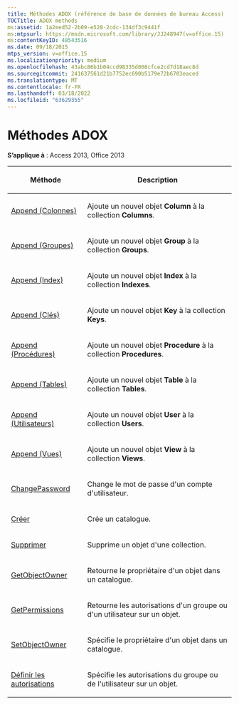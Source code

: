 ```yaml
---
title: Méthodes ADOX (référence de base de données de bureau Access)
TOCTitle: ADOX methods
ms:assetid: 1a2eed52-2b09-e528-2cdc-134df3c9441f
ms:mtpsurl: https://msdn.microsoft.com/library/JJ248947(v=office.15)
ms:contentKeyID: 48543516
ms.date: 09/18/2015
mtps_version: v=office.15
ms.localizationpriority: medium
ms.openlocfilehash: 43abc86b1b04ccd98335d008cfce2cd7d18aec8d
ms.sourcegitcommit: 241637561d21b7752ec690b5179e72b6703eaced
ms.translationtype: MT
ms.contentlocale: fr-FR
ms.lasthandoff: 03/18/2022
ms.locfileid: "63629355"
---
```

# <a name="adox-methods"></a>Méthodes ADOX

**S’applique à** : Access 2013, Office 2013


<table>
<colgroup>
<col />
<col />
</colgroup>
<thead>
<tr class="header">
<th><p>Méthode</p></th>
<th><p>Description</p></th>
</tr>
</thead>
<tbody>
<tr class="odd">
<td><p><a href="append-method-adox-columns.md">Append (Colonnes)</a></p></td>
<td><p>Ajoute un nouvel objet <strong>Column</strong> à la collection <strong>Columns</strong>.</p></td>
</tr>
<tr class="even">
<td><p><a href="append-method-adox-groups.md">Append (Groupes)</a></p></td>
<td><p>Ajoute un nouvel objet <strong>Group</strong> à la collection <strong>Groups</strong>.</p></td>
</tr>
<tr class="odd">
<td><p><a href="append-method-adox-indexes.md">Append (Index)</a></p></td>
<td><p>Ajoute un nouvel objet <strong>Index</strong> à la collection <strong>Indexes</strong>.</p></td>
</tr>
<tr class="even">
<td><p><a href="append-method-adox-keys.md">Append (Clés)</a></p></td>
<td><p>Ajoute un nouvel objet <strong>Key</strong> à la collection <strong>Keys</strong>.</p></td>
</tr>
<tr class="odd">
<td><p><a href="append-method-adox-procedures.md">Append (Procédures)</a></p></td>
<td><p>Ajoute un nouvel objet <strong>Procedure</strong> à la collection <strong>Procedures</strong>.</p></td>
</tr>
<tr class="even">
<td><p><a href="append-method-adox-tables.md">Append (Tables)</a></p></td>
<td><p>Ajoute un nouvel objet <strong>Table</strong> à la collection <strong>Tables</strong>.</p></td>
</tr>
<tr class="odd">
<td><p><a href="append-method-adox-users.md">Append (Utilisateurs)</a></p></td>
<td><p>Ajoute un nouvel objet <strong>User</strong> à la collection <strong>Users</strong>.</p></td>
</tr>
<tr class="even">
<td><p><a href="append-method-adox-views.md">Append (Vues)</a></p></td>
<td><p>Ajoute un nouvel objet <strong>View</strong> à la collection <strong>Views</strong>.</p></td>
</tr>
<tr class="odd">
<td><p><a href="changepassword-method-adox.md">ChangePassword</a></p></td>
<td><p>Change le mot de passe d'un compte d'utilisateur.</p></td>
</tr>
<tr class="even">
<td><p><a href="create-method-adox.md">Créer</a></p></td>
<td><p>Crée un catalogue.</p></td>
</tr>
<tr class="odd">
<td><p><a href="delete-method-adox-collections.md">Supprimer</a></p></td>
<td><p>Supprime un objet d'une collection.</p></td>
</tr>
<tr class="even">
<td><p><a href="getobjectowner-method-adox.md">GetObjectOwner</a></p></td>
<td><p>Retourne le propriétaire d'un objet dans un catalogue.</p></td>
</tr>
<tr class="odd">
<td><p><a href="getpermissions-method-adox.md">GetPermissions</a></p></td>
<td><p>Retourne les autorisations d'un groupe ou d'un utilisateur sur un objet.</p></td>
</tr>
<tr class="even">
<td><p><a href="https://docs.microsoft.com/office/vba/access/concepts/miscellaneous/setobjectowner-method-adox">SetObjectOwner</a></p></td>
<td><p>Spécifie le propriétaire d'un objet dans un catalogue.</p></td>
</tr>
<tr class="odd">
<td><p><a href="setpermissions-method-adox.md">Définir les autorisations</a></p></td>
<td><p>Spécifie les autorisations du groupe ou de l'utilisateur sur un objet.</p></td>
</tr>
</tbody>
</table>

